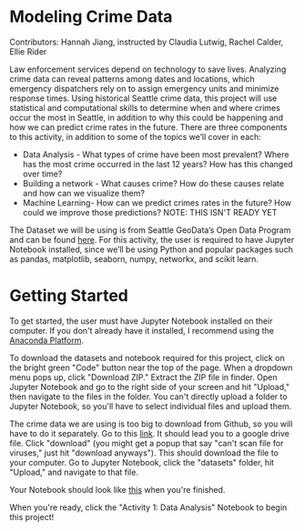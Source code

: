 # Modeling Crime Data
Contributors: Hannah Jiang, instructed by Claudia Lutwig, Rachel Calder, Ellie Rider


Law enforcement services depend on technology to save lives. Analyzing crime data can reveal patterns among dates and locations, which emergency dispatchers rely on to assign emergency units and minimize response times. Using historical Seattle crime data, this project will use statistical and computational skills to determine when and where crimes occur the most in Seattle, in addition to why this could be happening and how we can predict crime rates in the future. There are three components to this activity, in addition to some of the topics we’ll cover in each:

- Data Analysis - What types of crime have been most prevalent? Where has the most crime occurred in the last 12 years? How has this changed over time? 
- Building a network - What causes crime? How do these causes relate and how can we visualize them?
- Machine Learning- How can we predict crimes rates in the future? How could we improve those predictions? NOTE: THIS ISN'T READY YET

The Dataset we will be using is from Seattle GeoData’s Open Data Program and can be found <a href= "https://data.seattle.gov/Public-Safety/SPD-Crime-Data-2008-Present/tazs-3rd5" > here</a>. For this activity, the user is required to have Jupyter Notebook installed, since we’ll be using Python and popular packages such as pandas, matplotlib, seaborn, numpy, networkx, and scikit learn.

# Getting Started
To get started, the user must have Jupyter Notebook installed on their computer. If you don't already have it installed, I recommend using the <a href= "https://docs.anaconda.com/anaconda/install/"> Anaconda Platform</a>.

To download the datasets and notebook required for this project, click on the bright green "Code" button near the top of the page. When a dropdown menu pops up, click "Download ZIP." Extract the ZIP file in finder. Open Jupyter Notebook and go to the right side of your screen and hit "Upload," then navigate to the files in the folder. You can't directly upload a folder to Jupyter Notebook, so you'll have to select individual files and upload them.

The crime data we are using is too big to download from Github, so you will have to do it separately. Go to this <a href= "https://drive.google.com/file/d/1Ur28H0HOakYd3yemfq740txPr2kbWVAO/view?usp=sharing" > link</a>. It should lead you to a google drive file. Click "download" (you might get a popup that say "can't scan file for viruses," just hit "download anyways"). This should download the file to your computer. Go to Jupyter Notebook, click the "datasets" folder, hit "Upload," and navigate to that file. 

Your Notebook should look like <a href= "https://drive.google.com/file/d/1jGYEpQS_EKkryO6zxYBBgS-5ak_liagf/view?usp=sharing" > this</a> when you're finished.

When you're ready, click the "Activity 1: Data Analysis" Notebook to begin this project!

